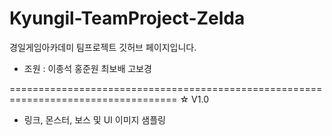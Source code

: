 # Kyungil-TeamProject-Zelda

경일게임아카데미 팀프로젝트 깃허브 페이지입니다.

* 조원 : 이종석 홍준원 최보배 고보경

===================================================================================
☆ V1.0

* 링크, 몬스터, 보스 및 UI 이미지 샘플링
